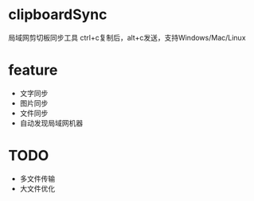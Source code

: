 # clipboardSync
局域网剪切板同步工具
ctrl+c复制后，alt+c发送，支持Windows/Mac/Linux
# feature
- 文字同步
- 图片同步
- 文件同步
- 自动发现局域网机器

# TODO
- 多文件传输
- 大文件优化
